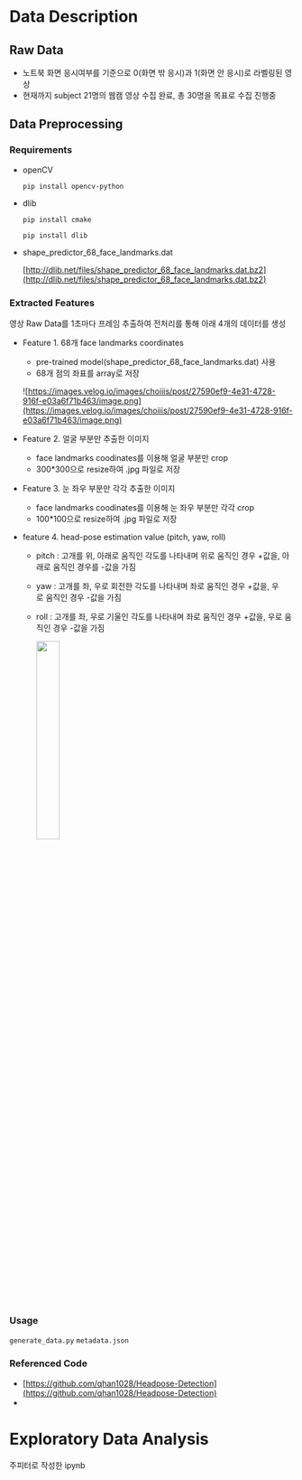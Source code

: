 # Data Description

## Raw Data

- 노트북 화면 응시여부를 기준으로 0(화면 밖 응시)과 1(화면 안 응시)로 라벨링된 영상
- 현재까지 subject 21명의 웹캠 영상 수집 완료, 총 30명을 목표로 수집 진행중

## Data Preprocessing

### Requirements

- openCV

    `pip install opencv-python` 

- dlib

    `pip install cmake`

    `pip install dlib`

- shape_predictor_68_face_landmarks.dat

    [http://dlib.net/files/shape_predictor_68_face_landmarks.dat.bz2](http://dlib.net/files/shape_predictor_68_face_landmarks.dat.bz2)

### Extracted Features

영상 Raw Data를 1초마다 프레임 추출하여 전처리를 통해 아래 4개의 데이터를 생성 

- Feature 1. 68개 face landmarks coordinates
    - pre-trained model(shape_predictor_68_face_landmarks.dat) 사용
    - 68개 점의 좌표를 array로 저장

    ![https://images.velog.io/images/choiiis/post/27590ef9-4e31-4728-916f-e03a6f71b463/image.png](https://images.velog.io/images/choiiis/post/27590ef9-4e31-4728-916f-e03a6f71b463/image.png)

- Feature 2. 얼굴 부분만 추출한 이미지
    - face landmarks coodinates를 이용해 얼굴 부분만 crop
    - 300*300으로 resize하여 .jpg 파일로 저장
- Feature 3. 눈 좌우 부분만 각각 추출한 이미지
    - face landmarks coodinates를 이용해 눈 좌우 부분만 각각 crop
    - 100*100으로 resize하여 .jpg 파일로 저장
- feature 4. head-pose estimation value (pitch, yaw, roll)
    - pitch : 고개를 위, 아래로 움직인 각도를 나타내며 위로 움직인 경우 +값을, 아래로 움직인 경우를 -값을 가짐
    - yaw : 고개를 좌, 우로 회전한 각도를 나타내며 좌로 움직인 경우 +값을, 우로 움직인 경우 -값을 가짐
    - roll : 고개를 좌, 우로 기울인 각도를 나타내며 좌로 움직인 경우 +값을, 우로 움직인 경우 -값을 가짐

        <img src="https://s3.us-west-2.amazonaws.com/secure.notion-static.com/a7e360b1-f139-4e63-9a9d-f611a596570f/Untitled.png?X-Amz-Algorithm=AWS4-HMAC-SHA256&X-Amz-Credential=AKIAT73L2G45O3KS52Y5%2F20200824%2Fus-west-2%2Fs3%2Faws4_request&X-Amz-Date=20200824T105136Z&X-Amz-Expires=86400&X-Amz-Signature=40947466714d521948f7826f325cb6a3f379e33189e2db45d2a8463e15829ebd&X-Amz-SignedHeaders=host&response-content-disposition=filename%20%3D%22Untitled.png%22" width="30%">

### Usage

`generate_data.py`
`metadata.json`


### Referenced Code

- [https://github.com/qhan1028/Headpose-Detection](https://github.com/qhan1028/Headpose-Detection)
- 

# Exploratory Data Analysis

주피터로 작성한 ipynb
